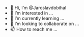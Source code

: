 - 👋 Hi, I’m @Jaroslavdobihal
- 👀 I’m interested in ...
- 🌱 I’m currently learning ...
- 💞️ I’m looking to collaborate on ...
- 📫 How to reach me ...

<!---
Jaroslavdobihal/Jaroslavdobihal is a ✨ special ✨ repository because its `README.md` (this file) appears on your GitHub profile.
You can click the Preview link to take a look at your changes.
--->
